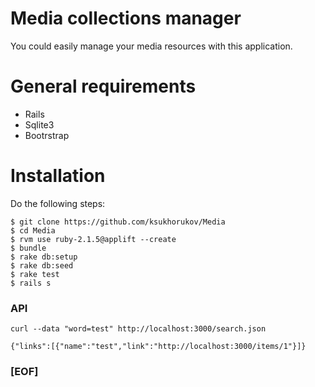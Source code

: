 # Media collections manager

You could easily manage your media resources with this application.

# General requirements 

* Rails
* Sqlite3
* Bootrstrap

# Installation

Do the following steps:

```
$ git clone https://github.com/ksukhorukov/Media
$ cd Media
$ rvm use ruby-2.1.5@applift --create
$ bundle
$ rake db:setup
$ rake db:seed
$ rake test
$ rails s
```

### API

```curl --data "word=test" http://localhost:3000/search.json```

```{"links":[{"name":"test","link":"http://localhost:3000/items/1"}]}```

### [EOF]



